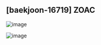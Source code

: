 ## [baekjoon-16719] ZOAC

![image](https://user-images.githubusercontent.com/22045163/117327661-cfa29700-aecd-11eb-9d58-7a65d01b42bf.png)

![image](https://user-images.githubusercontent.com/22045163/117327708-de894980-aecd-11eb-8206-73d50ed989d8.png)
